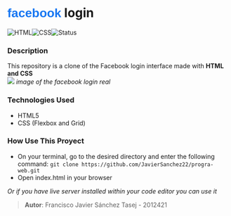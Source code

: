 <h1><span style="color: #1877f2; font-family: Arial">facebook</span> login</h1>

![HTML](https://img.shields.io/badge/HTML-5-orange?logo=html5)![CSS](https://img.shields.io/badge/CSS-3-blue?logo=css3)![Status](https://img.shields.io/badge/Status-Finish-red)
<br>

### Description
This repository is a clone of the Facebook login interface made with **HTML and CSS**
<br>
![](https://images.wondershare.com/drfone/article/2020/11/facebook-for-pc-03.jpg)
_image of the facebook login real_
<br>
### Technologies Used
- HTML5
- CSS (Flexbox and Grid)

### How Use This Proyect
- On your terminal, go to the desired directory and enter the following command: 
`git clone https://github.com/JavierSanchez22/progra-web.git`
- Open index.html in your browser

_Or if you have live server installed within your code editor you can use it_

> **Autor**: Francisco Javier Sánchez Tasej - 2012421
